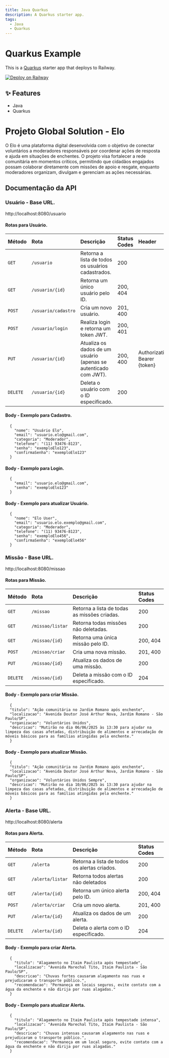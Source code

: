 ```yaml
---
title: Java Quarkus
description: A Quarkus starter app.
tags:
  - Java
  - Quarkus
---
```


# Quarkus Example

This is a [Quarkus](https://quarkus.io) starter app that deploys to Railway.

[![Deploy on Railway](https://railway.com/button.svg)](https://railway.com/template/orZ9Pj?referralCode=D-ZQFL)

## ✨ Features

- Java
- Quarkus

# Projeto Global Solution - Elo

O Elo é uma plataforma digital desenvolvida com o objetivo de conectar voluntários a moderadores responsáveis por coordenar ações de resposta e ajuda em situações de enchentes. O projeto visa fortalecer a rede comunitária em momentos críticos, permitindo que cidadãos engajados possam colaborar diretamente com missões de apoio e resgate, enquanto moderadores organizam, divulgam e gerenciam as ações necessárias.

## Documentação da API

###  Usuário - Base URL.


  http://localhost:8080/usuario


#### Rotas para Usuário.

| Método   | Rota               | Descrição                                                        | Status Codes | Header                        |
| :------- | :----------------- | :--------------------------------------------------------------- |:-------------|:----------------------------- |
| `GET`    | `/usuario`         | Retorna a lista de todos os usuários cadastrados.                | 200          |                               |
| `GET`    | `/usuario/{id}`    | Retorna um único usuário pelo ID.                                | 200, 404     |                               |
| `POST`   | `/usuario/cadastro`| Cria um novo usuário.                                            | 201, 400     |                               |
| `POST`   | `/usuario/login`   | Realiza login e retorna um token JWT.                            | 200, 401    |                               |
| `PUT`    | `/usuario/{id}`    | Atualiza os dados de um usuário (apenas se autenticado com JWT). | 200, 400     | Authorization: Bearer {token} |
| `DELETE` | `/usuario/{id}`    | Deleta o usuário com o ID especificado.       | 200          ||
 
#### Body - Exemplo para Cadastro.
```http
  {
    "nome": "Usuário Elo",
    "email": "usuario.elo@gmail.com",
    "categoria": "Moderador",
    "telefone": "(11) 93476-8123",
    "senha": "exemploElo123",
    "confirmaSenha": "exemploElo123"
  }
``` 
#### Body - Exemplo para Login.
```http
  {
    "email": "usuario.elo@gmail.com",
    "senha": "exemploElo123"
  }
```
#### Body - Exemplo para atualizar Usuário.
```http
  {
    "nome": "Elo User",
    "email": "usuario.elo.exemplo@gmail.com",
    "categoria": "Moderador",
    "telefone": "(11) 93476-8123",
    "senha": "exemploElo456",
    "confirmaSenha": "exemploElo456"
  }
```

###  Missão - Base URL.


  http://localhost:8080/missao


#### Rotas para Missão.

| Método   | Rota           | Descrição                                   | Status Codes |
| :------- | :------------- | :------------------------------------------ |:-------------|
| `GET`    | `/missao`      | Retorna a lista de todas as missões criadas.| 200          |
| `GET`    | `/missao/listar`| Retorna todas missões não deletadas.       | 200          |
| `GET`    | `/missao/{id}` | Retorna uma única missão pelo ID.           | 200, 404     |
| `POST`   | `/missao/criar`| Cria uma nova missão.                       | 201, 400     |
| `PUT`    | `/missao/{id}` | Atualiza os dados de uma missão.            | 200          |
| `DELETE` | `/missao/{id}` | Deleta a missão com o ID especificado.      | 204          |

#### Body - Exemplo para criar Missão.
```http
  {
  "titulo": "Ação comunitária no Jardim Romano após enchente",
  "localizacao": "Avenida Doutor José Arthur Nova, Jardim Romano - São Paulo/SP",
  "organizacao": "Voluntários Unidos",
  "descricao": "Mutirão no dia 06/06/2025 às 13:30 para ajudar na limpeza das casas afetadas, distribuição de alimentos e arrecadação de móveis básicos para as famílias atingidas pela enchente."
  }
```

#### Body - Exemplo para atualizar Missão.
```http
  {
  "titulo": "Ação comunitária no Jardim Romano após enchente",
  "localizacao": "Avenida Doutor José Arthur Nova, Jardim Romano - São Paulo/SP",
  "organizacao": "Voluntários Unidos Sempre",
  "descricao": "Mutirão no dia 10/06/2025 às 13:30 para ajudar na limpeza das casas afetadas, distribuição de alimentos e arrecadação de móveis básicos para as famílias atingidas pela enchente."
  }
```

###  Alerta - Base URL.

  http://localhost:8080/alerta


#### Rotas para Alerta.

| Método   | Rota           | Descrição                                   | Status Codes  |
| :--------| :------------- | :------------------------------------------ | :------------ |
| `GET`    | `/alerta`      | Retorna a lista de todos os alertas criados.| 200           |
| `GET`    | `/alerta/listar`| Retorna todos alertas não deletados        | 200           |
| `GET`    | `/alerta/{id}` | Retorna um único alerta pelo ID.            | 200, 404      |
| `POST`   | `/alerta/criar`| Cria um novo alerta.                        | 201, 400      |
| `PUT`    | `/alerta/{id}` | Atualiza os dados de um alerta.             | 200           | 
| `DELETE` | `/alerta/{id}` | Deleta o alerta com o ID especificado.      | 204           |

#### Body - Exemplo para criar Alerta.
```http
  {
    "titulo": "Alagamento no Itaim Paulista após tempestade",
    "localizacao": "Avenida Marechal Tito, Itaim Paulista - São Paulo/SP",
    "descricao": "Chuvas fortes causaram alagamento nas ruas e prejudicaram o transporte público.",
    "recomendacao": "Permaneça em locais seguros, evite contato com a água da enchente e não dirija por ruas alagadas."
  }
```

#### Body - Exemplo para atualizar Alerta.
```http
  {
    "titulo": "Alagamento no Itaim Paulista após tempestade intensa",
    "localizacao": "Avenida Marechal Tito, Itaim Paulista - São Paulo/SP",
    "descricao": "Chuvas intensas causaram alagamento nas ruas e prejudicaram o transporte público.",
    "recomendacao": "Permaneça em um local seguro, evite contato com a água da enchente e não dirija por ruas alagadas."
  }
```
